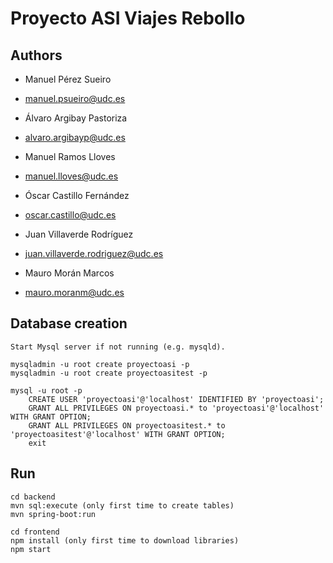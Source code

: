 #  Proyecto ASI Viajes Rebollo

## Authors

- Manuel Pérez Sueiro
- manuel.psueiro@udc.es

- Álvaro Argibay Pastoriza
- alvaro.argibayp@udc.es

- Manuel Ramos Lloves
- manuel.lloves@udc.es

- Óscar Castillo Fernández
- oscar.castillo@udc.es

- Juan Villaverde Rodríguez
- juan.villaverde.rodriguez@udc.es

- Mauro Morán Marcos
- mauro.moranm@udc.es

## Database creation

```
Start Mysql server if not running (e.g. mysqld).

mysqladmin -u root create proyectoasi -p
mysqladmin -u root create proyectoasitest -p

mysql -u root -p
    CREATE USER 'proyectoasi'@'localhost' IDENTIFIED BY 'proyectoasi';
    GRANT ALL PRIVILEGES ON proyectoasi.* to 'proyectoasi'@'localhost' WITH GRANT OPTION;
    GRANT ALL PRIVILEGES ON proyectoasitest.* to 'proyectoasitest'@'localhost' WITH GRANT OPTION;
    exit
```

## Run

```
cd backend
mvn sql:execute (only first time to create tables)
mvn spring-boot:run

cd frontend
npm install (only first time to download libraries)
npm start
```
